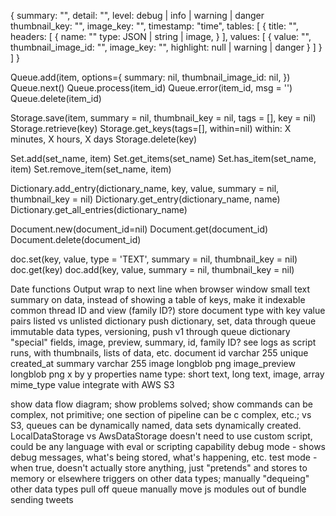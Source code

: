 {
  summary: "",
  detail: "",
  level: debug | info | warning | danger
  thumbnail_key: "",
  image_key: "",
  timestamp: "time",
  tables: [
    {
      title: "",
      headers: [
        {
          name: ""
          type: JSON | string | image,
        }
      ],
      values: [
        {
          value: "",
          thumbnail_image_id: "",
          image_key: "",
          highlight: null | warning | danger
        }
      ]
    }
  ]
}

Queue.add(item, options={
  summary: nil,
  thumbnail_image_id: nil,
})
Queue.next()
Queue.process(item_id)
Queue.error(item_id, msg = '')
Queue.delete(item_id)

Storage.save(item, summary = nil, thumbnail_key = nil, tags = [], key = nil)
Storage.retrieve(key)
Storage.get_keys(tags=[], within=nil)
  within: X minutes, X hours, X days
Storage.delete(key)

Set.add(set_name, item)
Set.get_items(set_name)
Set.has_item(set_name, item)
Set.remove_item(set_name, item)

Dictionary.add_entry(dictionary_name, key, value, summary = nil, thumbnail_key = nil)
Dictionary.get_entry(dictionary_name, name)
Dictionary.get_all_entries(dictionary_name)

Document.new(document_id=nil)
Document.get(document_id)
Document.delete(document_id)

doc.set(key, value, type = 'TEXT', summary = nil, thumbnail_key = nil)
doc.get(key)
doc.add(key, value, summary = nil, thumbnail_key = nil)

Date functions
Output wrap to next line when browser window small
text summary on data, instead of showing a table of keys, make it indexable
common thread ID and view (family ID?)
store document type with key value pairs
listed vs unlisted dictionary
push dictionary, set, data through queue
immutable data types, versioning, push v1 through queue
dictionary "special" fields, image, preview, summary, id, family ID?
see logs as script runs, with thumbnails, lists of data, etc.
document
  id varchar 255 unique
  created_at
  summary varchar 255
  image longblob png
  image_preview longblob png x by y
  properties
    name
    type: short text, long text, image, array
    mime_type
    value
integrate with AWS S3

show data flow diagram; show problems solved; show commands can be complex, not primitive; one section of pipeline can be c  complex, etc.; vs S3, queues can be dynamically named, data sets dynamically created.  LocalDataStorage vs AwsDataStorage
  doesn't need to use custom script, could be any language with eval or scripting capability
debug mode - shows debug messages, what's being stored, what's happening, etc.
test mode - when true, doesn't actually store anything, just "pretends" and stores to memory or elsewhere
triggers on other data types; manually "dequeing" other data types
pull off queue manually
move js modules out of bundle
sending tweets
